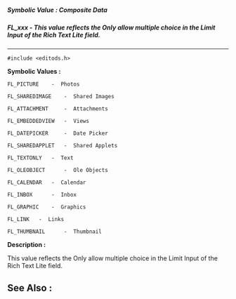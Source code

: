##### Symbolic Value : Composite Data
##### FL_xxx - This value reflects the Only allow multiple choice in the Limit Input of the Rich Text Lite field.
---
```
#include <editods.h>
```

**Symbolic Values :**

	FL_PICTURE	  -  Photos

	FL_SHAREDIMAGE	  -  Shared Images

	FL_ATTACHMENT	  -  Attachments

	FL_EMBEDDEDVIEW	  -  Views

	FL_DATEPICKER	  -  Date Picker

	FL_SHAREDAPPLET	  -  Shared Applets

	FL_TEXTONLY	  -  Text

	FL_OLEOBJECT	  -  Ole Objects

	FL_CALENDAR	  -  Calendar

	FL_INBOX	  -  Inbox

	FL_GRAPHIC	  -  Graphics

	FL_LINK	  -  Links

	FL_THUMBNAIL	  -  Thumbnail


**Description :**

This value reflects the Only allow multiple choice in the Limit Input of the Rich Text Lite field.


**See Also :**
---
